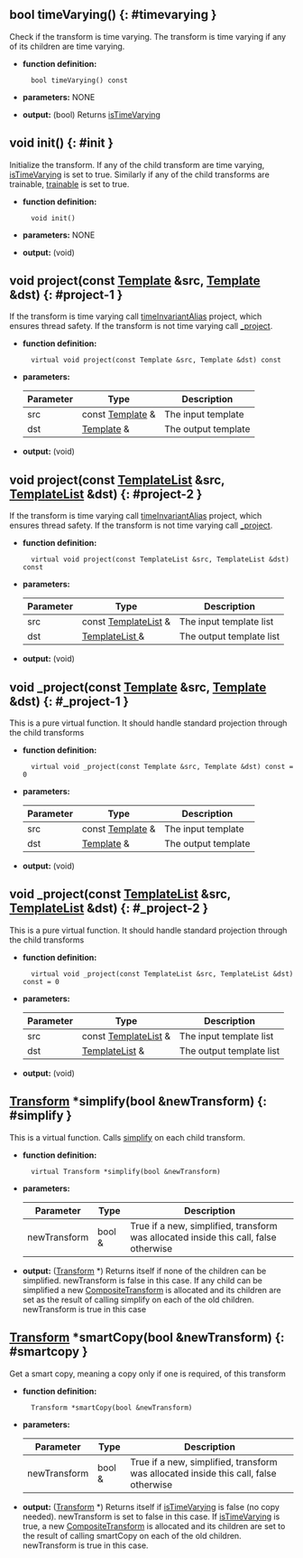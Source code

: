 ## bool timeVarying() {: #timevarying }

Check if the transform is time varying. The transform is time varying if any of its children are time varying.

* **function definition:**

		bool timeVarying() const

* **parameters:** NONE
* **output:** (bool) Returns [isTimeVarying](members.md#istimevarying)

## void init() {: #init }

Initialize the transform. If any of the child transform are time varying, [isTimeVarying](members.md#istimevarying) is set to true. Similarly if any of the child transforms are trainable, [trainable](../transform/members.md#trainable) is set to true.

* **function definition:**

		void init()

* **parameters:** NONE
* **output:** (void)

## void project(const [Template](../template/template.md) &src, [Template](../template/template.md) &dst) {: #project-1 }

If the transform is time varying call [timeInvariantAlias](../timevaryingtransform/members.md#timeinvariantalias) project, which ensures thread safety. If the transform is not time varying call [_project](#_project-1).

* **function definition:**

		virtual void project(const Template &src, Template &dst) const
		
* **parameters:**

	Parameter | Type | Description
	--- | --- | ---
	src | const [Template](../template/template.md) & | The input template
	dst | [Template](../template/template.md) & | The output template

* **output:** (void)

## void project(const [TemplateList](../templatelist/templatelist.md) &src, [TemplateList](../templatelist/templatelist.md) &dst) {: #project-2 }

If the transform is time varying call [timeInvariantAlias](../timevaryingtransform/members.md#timeinvariantalias) project, which ensures thread safety. If the transform is not time varying call [_project](#_project-2).

* **function definition:**

		virtual void project(const TemplateList &src, TemplateList &dst) const
		
* **parameters:**

	Parameter | Type | Description
	--- | --- | ---
	src | const [TemplateList](../templatelist/templatelist.md) & | The input template list
	dst | [TemplateList ](../templatelist/templatelist.md) & | The output template list

* **output:** (void)

## void \_project(const [Template](../template/template.md) &src, [Template](../template/template.md) &dst) {: #\_project-1 }

This is a pure virtual function. It should handle standard projection through the child transforms

* **function definition:**

		virtual void _project(const Template &src, Template &dst) const = 0

* **parameters:**

	Parameter | Type | Description
	--- | --- | ---
	src | const [Template](../template/template.md) & | The input template
	dst | [Template](../template/template.md) & | The output template

* **output:** (void)

## void \_project(const [TemplateList](../templatelist/templatelist.md) &src, [TemplateList](../templatelist/templatelist.md) &dst) {: #\_project-2 }

This is a pure virtual function. It should handle standard projection through the child transforms

* **function definition:**

		virtual void _project(const TemplateList &src, TemplateList &dst) const = 0

* **parameters:**

	Parameter | Type | Description
	--- | --- | ---
	src | const [TemplateList](../templatelist/templatelist.md) & | The input template list
	dst | [TemplateList](../templatelist/templatelist.md) & | The output template list

* **output:** (void)

## [Transform](../transform/transform.md) \*simplify(bool &newTransform) {: #simplify }

This is a virtual function. Calls [simplify](../transform/functions.md#simplify) on each child transform.

* **function definition:**

		virtual Transform *simplify(bool &newTransform)

* **parameters:**

	Parameter | Type | Description
	--- | --- | ---
	newTransform | bool & | True if a new, simplified, transform was allocated inside this call, false otherwise

* **output:** ([Transform](../transform/transform.md) \*) Returns itself if none of the children can be simplified. newTransform is false in this case. If any child can be simplified a new [CompositeTransform](compositetransform.md) is allocated and its children are set as the result of calling simplify on each of the old children. newTransform is true in this case

## [Transform](../transform/transform.md) \*smartCopy(bool &newTransform) {: #smartcopy }

Get a smart copy, meaning a copy only if one is required, of this transform

* **function definition:**

		Transform *smartCopy(bool &newTransform)

* **parameters:**

	Parameter | Type | Description
	--- | --- | ---
	newTransform | bool & | True if a new, simplified, transform was allocated inside this call, false otherwise

* **output:** ([Transform](../transform/transform.md) \*) Returns itself if [isTimeVarying](members.md#istimevarying) is false (no copy needed). newTransform is set to false in this case. If [isTimeVarying](members.md#istimevarying) is true, a new [CompositeTransform](compositetransform.md) is allocated and its children are set to the result of calling smartCopy on each of the old children. newTransform is true in this case.